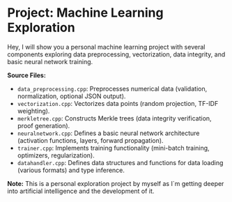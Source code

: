 # Project: Machine Learning Exploration

Hey, I will show you a personal machine learning project 
with several components exploring data preprocessing, vectorization, data integrity, 
and basic neural network training. 

**Source Files:**

* `data_preprocessing.cpp`: Preprocesses numerical data (validation, normalization, 
optional JSON output).
* `vectorization.cpp`: Vectorizes data points (random projection, TF-IDF weighting).
* `merkletree.cpp`: Constructs Merkle trees (data integrity verification, proof generation).
* `neuralnetwork.cpp`: Defines a basic neural network architecture (activation functions, 
layers, forward propagation).
* `trainer.cpp`: Implements training functionality (mini-batch training, optimizers, regularization).
* `datahandler.cpp`: Defines data structures and functions for data loading (various formats) 
and type inference.

**Note:** This is a personal exploration project by myself as I`m getting deeper into artificial intelligence
and the development of it.
